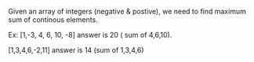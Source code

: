 Given an array of integers (negative & postive), we need to find maximum sum of continous elements.

Ex: [1,-3, 4, 6, 10, -8] answer is 20 ( sum of 4,6,10).

[1,3,4,6,-2,11] answer is 14 (sum of 1,3,4,6)
